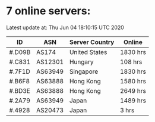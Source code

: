 # 7 online servers:

Latest update at: Thu Jun 04 18:10:15 UTC 2020

| ID | ASN | Server Country | Online |
| -- | --- | -------------- | ------ |
| #.D09B | AS174 | United States | 1830 hrs |
| #.C831 | AS12301 | Hungary | 108 hrs |
| #.7F1D | AS63949 | Singapore | 1830 hrs |
| #.B6F8 | AS63888 | Hong Kong | 1580 hrs |
| #.BD3E | AS63888 | Hong Kong | 2649 hrs |
| #.2A79 | AS63949 | Japan | 1489 hrs |
| #.4928 | AS20473 | Japan | 3 hrs |

